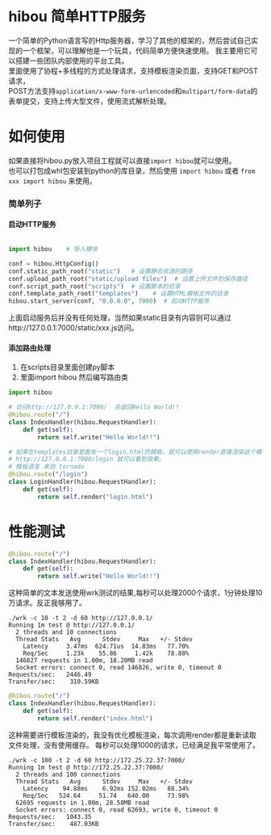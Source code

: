 # hibou 简单HTTP服务
一个简单的Python语言写的Http服务器，学习了其他的框架的，然后尝试自己实现的一个框架，可以理解他是一个玩具，代码简单方便快速使用。
我主要用它可以搭建一些团队内部使用的平台工具。<br>
里面使用了协程+多线程的方式处理请求，支持模板渲染页面，支持GET和POST请求，<br>
POST方法支持`application/x-www-form-urlencoded`和`multipart/form-data`的表单提交，支持上传大型文件，使用流式解析处理。


# 如何使用
如果直接将hibou.py放入项目工程就可以直接`import hibou`就可以使用。<br>
也可以打包成whl包安装到python的库目录，然后使用 `import hibou` 或者 `from xxx import hibou` 来使用。
### 简单列子

#### 启动HTTP服务
```python

import hibou    # 导入模块

conf = hibou.HttpConfig()
conf.static_path_root("static")   # 设置静态资源的路径
conf.upload_path_root("static/upload files")  # 设置上传文件的保存路径
conf.script_path_root("scripts")  # 设置脚本的目录
conf.template_path_root("templates")    # 设置HTML模板文件的目录
hibou.start_server(conf, "0.0.0.0", 7000)  # 启动HTTP服务
```
上面启动服务后并没有任何处理，当然如果static目录有内容则可以通过http://127.0.0.1:7000/static/xxx.js访问。<br>
#### 添加路由处理
1. 在scripts目录里面创建py脚本
2. 里面import hibou 然后编写路由类
```python
import hibou

# 访问http://127.0.0.1:7000/  会返回Hello World!!
@hibou.route("/")
class IndexHandler(hibou.RequestHandler):
    def get(self):
        return self.write("Hello World!!")

# 如果在templates目录里面有一个login.html的模板，就可以使用render直接渲染这个模板给客户端
# http://127.0.0.1:7000/login 就可以看到效果。
# 模板语言 来自 tornado
@hibou.route("/login")
class LoginHandler(hibou.RequestHandler):
    def get(self):
        return self.render("login.html")
```

# 性能测试
```python
@hibou.route("/")
class IndexHandler(hibou.RequestHandler):
    def get(self):
        return self.write("Hello World!!")
```
这种简单的文本发送使用wrk测试的结果,每秒可以处理2000个请求，1分钟处理10万请求。反正我够用了。
```commandline
./wrk -c 10 -t 2 -d 60 http://127.0.0.1/
Running 1m test @ http://127.0.0.1/
  2 threads and 10 connections
  Thread Stats   Avg      Stdev     Max   +/- Stdev
    Latency     3.47ms  624.71us  14.83ms   77.70%
    Req/Sec     1.23k    55.86     1.42k    78.88%
  146827 requests in 1.00m, 18.20MB read
  Socket errors: connect 0, read 146826, write 0, timeout 0
Requests/sec:   2446.49
Transfer/sec:    310.59KB
```

```python
@hibou.route("/")
class IndexHandler(hibou.RequestHandler):
    def get(self):
        return self.render("index.html")
```
这种需要进行模板渲染的，我没有优化模板渲染，每次调用render都是重新读取文件处理，没有使用缓存。
每秒可以处理1000的请求，已经满足我平常使用了。
```commandline
./wrk -c 100 -t 2 -d 60 http://172.25.22.37:7000/
Running 1m test @ http://172.25.22.37:7000/
  2 threads and 100 connections
  Thread Stats   Avg      Stdev     Max   +/- Stdev
    Latency    94.88ms    6.92ms 152.02ms   88.34%
    Req/Sec   524.64     51.74   640.00     73.98%
  62695 requests in 1.00m, 28.58MB read
  Socket errors: connect 0, read 62693, write 0, timeout 0
Requests/sec:   1043.35
Transfer/sec:    487.03KB
```